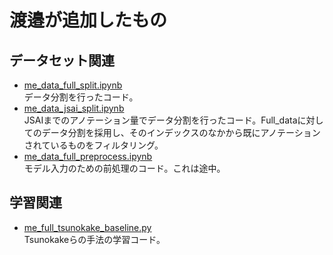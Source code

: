 # 渡邉が追加したもの

## データセット関連
- [me_data_full_split.ipynb](./me_data_full_split.ipynb)  
データ分割を行ったコード。
- [me_data_jsai_split.ipynb](./me_data_jsai_split.ipynb)  
JSAIまでのアノテーション量でデータ分割を行ったコード。Full_dataに対してのデータ分割を採用し、そのインデックスのなかから既にアノテーションされているものをフィルタリング。
- [me_data_full_preprocess.ipynb](./me_data_full_preprocess.ipynb)  
モデル入力のための前処理のコード。これは途中。

## 学習関連
- [me_full_tsunokake_baseline.py](./me_full_tsunokake_baseline.py)  
Tsunokakeらの手法の学習コード。
